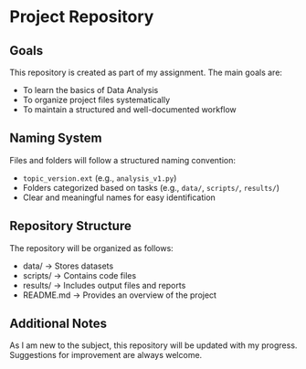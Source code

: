 
# Project Repository  

## Goals  
This repository is created as part of my assignment. The main goals are:  
- To learn the basics of Data Analysis 
- To organize project files systematically  
- To maintain a structured and well-documented workflow  

## Naming System  
Files and folders will follow a structured naming convention:  
- `topic_version.ext` (e.g., `analysis_v1.py`)  
- Folders categorized based on tasks (e.g., `data/`, `scripts/`, `results/`)  
- Clear and meaningful names for easy identification  

## Repository Structure  
The repository will be organized as follows:  
- data/ → Stores datasets  
- scripts/ → Contains code files  
- results/ → Includes output files and reports  
- README.md → Provides an overview of the project  

## Additional Notes  
As I am new to the subject, this repository will be updated with my progress. Suggestions for improvement are always welcome.  


